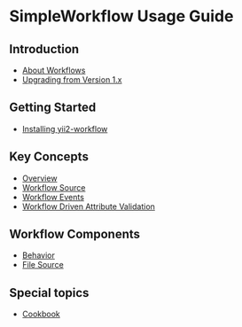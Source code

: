 SimpleWorkflow Usage Guide
==========================

Introduction
------------

* [About Workflows](intro-workflow.md)
* [Upgrading from Version 1.x](intro-upgrade-from-v1.md)


Getting Started
---------------

* [Installing yii2-workflow](start-installation.md)


Key Concepts
------------

* [Overview](concept-overview.md)
* [Workflow Source](concept-source.md)
* [Workflow Events](concept-events.md)
* [Workflow Driven Attribute Validation](concept-validation.md)

Workflow Components
-------------------

* [Behavior](workflow-behavior.md)
* [File Source](source-file.md)


Special topics
-------------
* [Cookbook](special-cookbook.md)